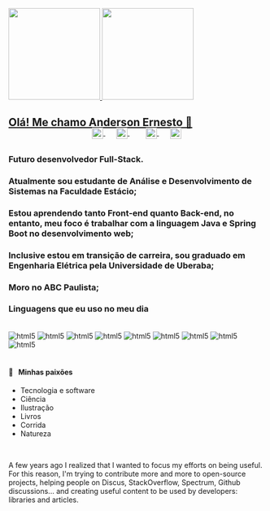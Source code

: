 <p align="left" >
<a href="https://github.com/franze-ernesto">
<img loading="lazy" height="180em" src="https://github-readme-stats.vercel.app/api/top-langs/?username=franze-ernesto&layout=compact&langs_count=7&theme=dracula"/>
<img loading="lazy" height="180em" src="https://github-readme-stats.vercel.app/api?username=franze-ernesto&show_icons=true&theme=dracula&include_all_commits=true&count_private=true"/>
</p>

##  Olá! Me chamo Anderson Ernesto 👋

<p align="center" style="margin: -20px 0 30px">
   <a href="https://twitter.com/" target="_blank" style='margin-right:10px'>
    <img align="center" src="https://cdn.jsdelivr.net/npm/simple-icons@3.0.1/icons/twitter.svg" alt="twitter" height="22px" width="22px" />
  </a>
  &nbsp;&nbsp;
  <a href="https://stackoverflow.com" target="_blank" style='margin-right:10px'>
    <img align="center" src="https://cdn.jsdelivr.net/npm/simple-icons@3.0.1/icons/stackoverflow.svg" alt="stackoverflow" height="22px" width="22px" />
     <a href=" target="_blank" style='margin-right:10px'>    
  </a>
  &nbsp;&nbsp;
  <a href="https://www.linkedin.com/in/anderson-ernesto/" target="_blank" style='margin-right:10px'>
    <img align="center" src="https://cdn.jsdelivr.net/npm/simple-icons@3.0.1/icons/linkedin.svg" alt="linkedin" height="22px" width="22px" />
  </a>
  &nbsp;&nbsp;
  <a href="mailto:ernesto.franzee@gmail.com" target="_blank">
    <img align="center" src="https://cdn.jsdelivr.net/npm/simple-icons@3.0.1/icons/protonmail.svg" alt="email" height="22px" width="22px" />
  </a>
</p>


### Futuro desenvolvedor Full-Stack. 

### Atualmente sou estudante de Análise e Desenvolvimento de Sistemas na Faculdade Estácio; 

### Estou aprendendo tanto Front-end quanto Back-end, no entanto, meu foco é trabalhar com a linguagem Java e Spring Boot no desenvolvimento web;
### Inclusive estou em transição de carreira, sou graduado em Engenharia Elétrica pela Universidade de Uberaba;

### Moro no ABC Paulista;

####
####

### Linguagens que eu uso no meu dia

<div style="display=inline-block"></br>
    <img align="center" alt="html5" src="https://img.shields.io/badge/HTML5-E34F26?style=for-the-badge&logo=html5&logoColor=white" />
    <img align="center" alt="html5" src="https://img.shields.io/badge/JavaScript-323330?style=for-the-badge&logo=javascript&logoColor=F7DF1E" />
    <img align="center" alt="html5" src="https://img.shields.io/badge/CSS3-1572B6?style=for-the-badge&logo=css3&logoColor=white" />
    <img align="center" alt="html5" src="https://img.shields.io/badge/React-20232A?style=for-the-badge&logo=react&logoColor=61DAFB" />
    <img align="center" alt="html5" src="https://img.shields.io/badge/Node.js-43853D?style=for-the-badge&logo=node.js&logoColor=white" />
    <img align="center" alt="html5" src="https://img.shields.io/badge/PHP-777BB4?style=for-the-badge&logo=php&logoColor=white" />
    <img align="center" alt="html5" src="https://img.shields.io/badge/Java-CC342D?style=for-the-badge&logo=Java&logoColor=white" />
    <img align="center" alt="html5" src="https://img.shields.io/badge/Spring-43853D?style=for-the-badge&logo=spring&logoColor=white" />
    <img align="center" alt="html5" src="https://img.shields.io/badge/MySQL-43853D?style=for-the-badge&logo=mysql&logoColor=white" />

    


    
    
</div></br>


#### 🧡 &nbsp;&nbsp;Minhas paixões

* Tecnologia e software
* Ciência 
* Ilustração
* Livros
* Corrida
* Natureza

<br />



A few years ago I realized that I wanted to focus my efforts on being useful. For this reason, I'm trying to contribute more and more to open-source projects, helping people on Discus, StackOverflow, Spectrum, Github discussions... and creating useful content to be used by developers: libraries and articles. 

<br />









